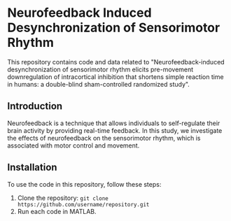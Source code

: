 # Neurofeedback Induced Desynchronization of Sensorimotor Rhythm

This repository contains code and data related to "Neurofeedback-induced desynchronization of sensorimotor rhythm elicits pre-movement downregulation of intracortical inhibition that shortens simple reaction time in humans: a double-blind sham-controlled randomized study".

## Introduction

Neurofeedback is a technique that allows individuals to self-regulate their brain activity by providing real-time feedback. In this study, we investigate the effects of neurofeedback on the sensorimotor rhythm, which is associated with motor control and movement.

## Installation

To use the code in this repository, follow these steps:

1. Clone the repository: `git clone https://github.com/username/repository.git`
2. Run each code in MATLAB.
